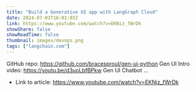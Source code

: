 ```yaml
---
title: "Build a Generative UI app with LangGraph Cloud"
date: 2024-07-01T16:01:03Z
link: https://www.youtube.com/watch?v=EKNiz_fWrDk
showShare: false
showReadTime: false
thumbnail: images/devops.png
tags: ["langchain.com"]
---
```

GitHub repo: https://github.com/bracesproul/gen-ui-python Gen UI Intro video: https://youtu.be/d3uoLbfBPkw Gen UI Chatbot ...

- Link to article: https://www.youtube.com/watch?v=EKNiz_fWrDk